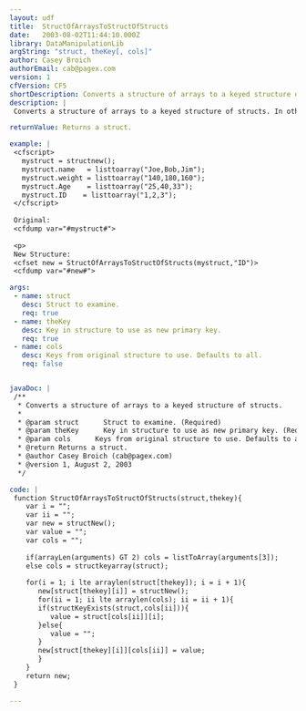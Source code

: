```yaml
---
layout: udf
title:  StructOfArraysToStructOfStructs
date:   2003-08-02T11:44:10.000Z
library: DataManipulationLib
argString: "struct, theKey[, cols]"
author: Casey Broich
authorEmail: cab@pagex.com
version: 1
cfVersion: CF5
shortDescription: Converts a structure of arrays to a keyed structure of structs.
description: |
 Converts a structure of arrays to a keyed structure of structs. In other words - taking a struct where each key is an array, it converts the struct into a struct of structs, where a particular key is used as the root key.

returnValue: Returns a struct.

example: |
 <cfscript>
   mystruct = structnew();
   mystruct.name   = listtoarray("Joe,Bob,Jim");
   mystruct.weight = listtoarray("140,180,160");
   mystruct.Age    = listtoarray("25,40,33");
   mystruct.ID    = listtoarray("1,2,3");
 </cfscript>
 
 Original:
 <cfdump var="#mystruct#">
 
 <p>
 New Structure:
 <cfset new = StructOfArraysToStructOfStructs(mystruct,"ID")>
 <cfdump var="#new#">

args:
 - name: struct
   desc: Struct to examine.
   req: true
 - name: theKey
   desc: Key in structure to use as new primary key.
   req: true
 - name: cols
   desc: Keys from original structure to use. Defaults to all.
   req: false


javaDoc: |
 /**
  * Converts a structure of arrays to a keyed structure of structs.
  * 
  * @param struct      Struct to examine. (Required)
  * @param theKey      Key in structure to use as new primary key. (Required)
  * @param cols      Keys from original structure to use. Defaults to all. (Optional)
  * @return Returns a struct. 
  * @author Casey Broich (cab@pagex.com) 
  * @version 1, August 2, 2003 
  */

code: |
 function StructOfArraysToStructOfStructs(struct,thekey){ 
    var i = ""; 
    var ii = ""; 
    var new = structNew();
    var value = ""; 
    var cols = "";
 
    if(arrayLen(arguments) GT 2) cols = listToArray(arguments[3]);
    else cols = structkeyarray(struct); 
 
    for(i = 1; i lte arraylen(struct[thekey]); i = i + 1){
       new[struct[thekey][i]] = structNew();
       for(ii = 1; ii lte arraylen(cols); ii = ii + 1){
       if(structKeyExists(struct,cols[ii])){
          value = struct[cols[ii]][i];
       }else{
          value = "";
       }
       new[struct[thekey][i]][cols[ii]] = value;
       }
    }
    return new;
 }

---
```


